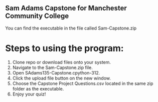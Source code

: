 ## Sam Adams Capstone for Manchester Community College

You can find the executable in the file called Sam-Capstone.zip

# Steps to using the program:
1. Clone repo or download files onto your system.
2. Navigate to the Sam-Capstone.zip file.
3. Open SAdams135-Capstone.cpython-312.
4. Click the upload file button on the new window.
5. Choose the Capstone Project Questions.csv located in the same zip folder as the executable.
6. Enjoy your quiz!
